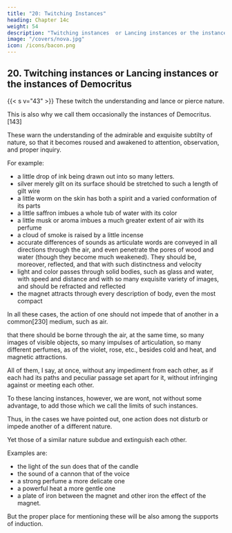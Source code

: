 ```yaml
---
title: "20: Twitching Instances"
heading: Chapter 14c
weight: 54
description: "Twitching instances  or Lancing instances or the instances of Democritus"
image: "/covers/nova.jpg"
icon: /icons/bacon.png
---
```




## 20. Twitching instances  or Lancing instances or the instances of Democritus

{{< s v="43" >}} These twitch the understanding and lance or pierce nature.

This is also why we call them occasionally the instances of Democritus.[143] 

These warn the understanding of the admirable and exquisite subtilty of nature, so that it becomes roused and awakened to attention, observation, and proper inquiry. 

For example:
- a little drop of ink being drawn out into so many letters. 
- silver merely gilt on its surface should be stretched to such a length of gilt wire
- a little worm on the skin has both a spirit and a varied conformation of its parts
- a little saffron imbues a whole tub of water with its color
- a little musk or aroma imbues a much greater extent of air with its perfume
- a cloud of smoke is raised by a little incense
- accurate differences of sounds as articulate words are conveyed in all directions through the air, and even penetrate the pores of wood and water (though they become much weakened). They should be, moreover, reflected, and that with such distinctness and velocity
- light and color passes through solid bodies, such as glass and water, with speed and distance and with so many exquisite variety of images, and should be refracted and reflected
- the magnet attracts through every description of body, even the most compact

In all these cases, the action of one should not impede that of another in a common[230] medium, such as air.

that there should be borne through the air, at the same time, so many images of visible objects, so many impulses of articulation, so many different perfumes, as of the violet, rose, etc., besides cold and heat, and magnetic attractions.

All of them, I say, at once, without any impediment from each other, as if each had its paths and peculiar passage set apart for it, without infringing against or meeting each other.


To these lancing instances, however, we are wont, not without some advantage, to add those which we call the limits of such instances.


Thus, in the cases we have pointed out, one action does not disturb or impede another of a different nature.

Yet those of a similar nature subdue and extinguish each other. 

Examples are:
- the light of the sun does that of the candle
- the sound of a cannon that of the voice
- a strong perfume a more delicate one
- a powerful heat a more gentle one
- a plate of iron between the magnet and other iron the effect of the magnet.

But the proper place for mentioning these will be also among the supports of induction.



